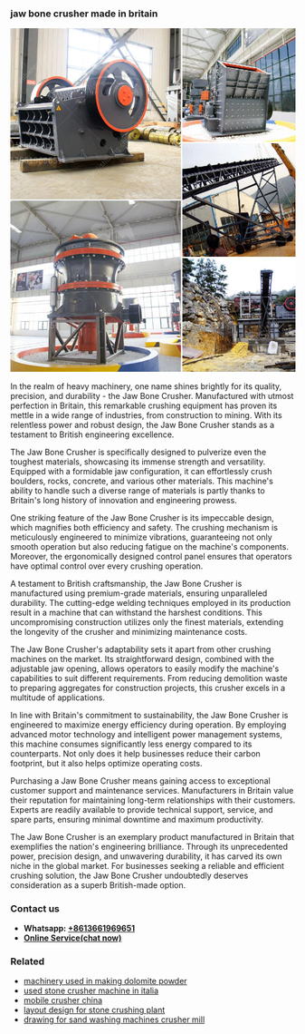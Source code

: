 <h3>jaw bone crusher made in britain</h3><img src='1708497956.jpg' alt=''><p>In the realm of heavy machinery, one name shines brightly for its quality, precision, and durability - the Jaw Bone Crusher. Manufactured with utmost perfection in Britain, this remarkable crushing equipment has proven its mettle in a wide range of industries, from construction to mining. With its relentless power and robust design, the Jaw Bone Crusher stands as a testament to British engineering excellence.</p><p>The Jaw Bone Crusher is specifically designed to pulverize even the toughest materials, showcasing its immense strength and versatility. Equipped with a formidable jaw configuration, it can effortlessly crush boulders, rocks, concrete, and various other materials. This machine's ability to handle such a diverse range of materials is partly thanks to Britain's long history of innovation and engineering prowess.</p><p>One striking feature of the Jaw Bone Crusher is its impeccable design, which magnifies both efficiency and safety. The crushing mechanism is meticulously engineered to minimize vibrations, guaranteeing not only smooth operation but also reducing fatigue on the machine's components. Moreover, the ergonomically designed control panel ensures that operators have optimal control over every crushing operation.</p><p>A testament to British craftsmanship, the Jaw Bone Crusher is manufactured using premium-grade materials, ensuring unparalleled durability. The cutting-edge welding techniques employed in its production result in a machine that can withstand the harshest conditions. This uncompromising construction utilizes only the finest materials, extending the longevity of the crusher and minimizing maintenance costs.</p><p>The Jaw Bone Crusher's adaptability sets it apart from other crushing machines on the market. Its straightforward design, combined with the adjustable jaw opening, allows operators to easily modify the machine's capabilities to suit different requirements. From reducing demolition waste to preparing aggregates for construction projects, this crusher excels in a multitude of applications.</p><p>In line with Britain's commitment to sustainability, the Jaw Bone Crusher is engineered to maximize energy efficiency during operation. By employing advanced motor technology and intelligent power management systems, this machine consumes significantly less energy compared to its counterparts. Not only does it help businesses reduce their carbon footprint, but it also helps optimize operating costs.</p><p>Purchasing a Jaw Bone Crusher means gaining access to exceptional customer support and maintenance services. Manufacturers in Britain value their reputation for maintaining long-term relationships with their customers. Experts are readily available to provide technical support, service, and spare parts, ensuring minimal downtime and maximum productivity.</p><p>The Jaw Bone Crusher is an exemplary product manufactured in Britain that exemplifies the nation's engineering brilliance. Through its unprecedented power, precision design, and unwavering durability, it has carved its own niche in the global market. For businesses seeking a reliable and efficient crushing solution, the Jaw Bone Crusher undoubtedly deserves consideration as a superb British-made option.</p><h3>Contact us</h3><ul><li><strong>Whatsapp:&nbsp;<a href="https://wa.me/8613661969651">+8613661969651</a></strong></li><li><a href="https://swt.shibang-china.com/?git&amp;zhl&amp;jaw bone crusher made in britain"><strong>Online Service(chat now)</strong></a></li></ul><h3>Related</h3><ul><li><a href='machinery used in making dolomite powder.md'>machinery used in making dolomite powder</a></li><li><a href='used stone crusher machine in italia.md'>used stone crusher machine in italia</a></li><li><a href='mobile crusher china.md'>mobile crusher china</a></li><li><a href='layout design for stone crushing plant.md'>layout design for stone crushing plant</a></li><li><a href='drawing for sand washing machines crusher mill.md'>drawing for sand washing machines crusher mill</a></li></ul>